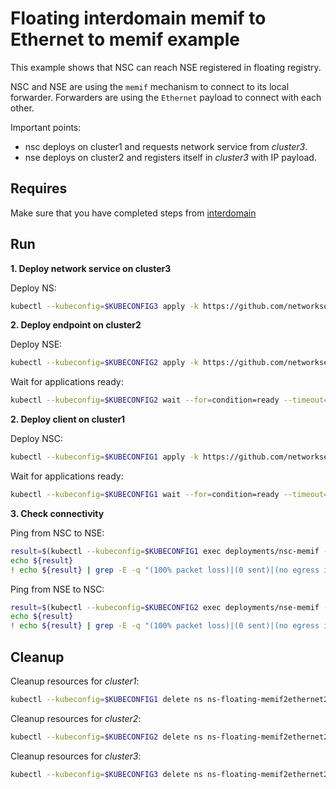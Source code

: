 # Floating interdomain memif to Ethernet to memif example

This example shows that NSC can reach NSE registered in floating registry.

NSC and NSE are using the `memif` mechanism to connect to its local forwarder.
Forwarders are using the `Ethernet` payload to connect with each other.

Important points:
- nsc deploys on cluster1 and requests network service from *cluster3*.
- nse deploys on cluster2 and registers itself in *cluster3* with IP payload.

## Requires

Make sure that you have completed steps from [interdomain](../../suites/basic)

## Run

**1. Deploy network service on cluster3**

Deploy NS:
```bash
kubectl --kubeconfig=$KUBECONFIG3 apply -k https://github.com/networkservicemesh/deployments-k8s/examples/interdomain/usecases/floating_Memif2Ethernet2Memif/cluster3?ref=c3f8cc1876395539ef385a588696fcbfbdad8161
```

**2. Deploy endpoint on cluster2**

Deploy NSE:
```bash
kubectl --kubeconfig=$KUBECONFIG2 apply -k https://github.com/networkservicemesh/deployments-k8s/examples/interdomain/usecases/floating_Memif2Ethernet2Memif/cluster2?ref=c3f8cc1876395539ef385a588696fcbfbdad8161
```

Wait for applications ready:
```bash
kubectl --kubeconfig=$KUBECONFIG2 wait --for=condition=ready --timeout=2m pod -l app=nse-memif -n ns-floating-memif2ethernet2memif
```

**2. Deploy client on cluster1**

Deploy NSC:
```bash
kubectl --kubeconfig=$KUBECONFIG1 apply -k https://github.com/networkservicemesh/deployments-k8s/examples/interdomain/usecases/floating_Memif2Ethernet2Memif/cluster1?ref=c3f8cc1876395539ef385a588696fcbfbdad8161
```

Wait for applications ready:
```bash
kubectl --kubeconfig=$KUBECONFIG1 wait --for=condition=ready --timeout=2m pod -l app=nsc-memif -n ns-floating-memif2ethernet2memif
```

**3. Check connectivity**

Ping from NSC to NSE:
```bash
result=$(kubectl --kubeconfig=$KUBECONFIG1 exec deployments/nsc-memif -n "ns-floating-memif2ethernet2memif" -- vppctl ping 172.16.1.2 repeat 4)
echo ${result}
! echo ${result} | grep -E -q "(100% packet loss)|(0 sent)|(no egress interface)"
```

Ping from NSE to NSC:
```bash
result=$(kubectl --kubeconfig=$KUBECONFIG2 exec deployments/nse-memif -n "ns-floating-memif2ethernet2memif" -- vppctl ping 172.16.1.3 repeat 4)
echo ${result}
! echo ${result} | grep -E -q "(100% packet loss)|(0 sent)|(no egress interface)"
```

## Cleanup

Cleanup resources for *cluster1*:
```bash
kubectl --kubeconfig=$KUBECONFIG1 delete ns ns-floating-memif2ethernet2memif
```

Cleanup resources for *cluster2*:
```bash
kubectl --kubeconfig=$KUBECONFIG2 delete ns ns-floating-memif2ethernet2memif
```

Cleanup resources for *cluster3*:
```bash
kubectl --kubeconfig=$KUBECONFIG3 delete ns ns-floating-memif2ethernet2memif
```
